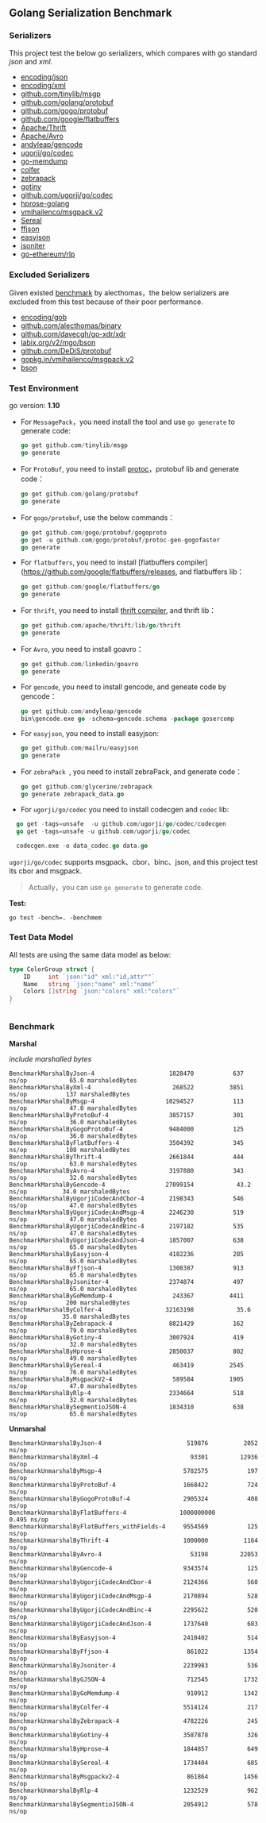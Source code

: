 ## Golang Serialization Benchmark

### Serializers

This project test the below go serializers, which compares with go standard _json_ and _xml_.

- [encoding/json](http://golang.org/pkg/encoding/json/)
- [encoding/xml](http://golang.org/pkg/encoding/xml/)
- [github.com/tinylib/msgp](http://github.com/tinylib/msgp)
- [github.com/golang/protobuf](http://github.com/golang/protobuf)
- [github.com/gogo/protobuf](http://github.com/gogo/protobuf)
- [github.com/google/flatbuffers](http://github.com/google/flatbuffers)
- [Apache/Thrift](https://github.com/apache/thrift/tree/master/lib/go)
- [Apache/Avro](https://github.com/linkedin/goavro)
- [andyleap/gencode](https://github.com/andyleap/gencode)
- [ugorji/go/codec](https://github.com/ugorji/go/tree/master/codec)
- [go-memdump](https://github.com/alexflint/go-memdump)
- [colfer](https://github.com/pascaldekloe/colfer)
- [zebrapack](https://github.com/glycerine/zebrapack)
- [gotiny](https://github.com/niubaoshu/gotiny)
- [github.com/ugorji/go/codec](http://github.com/ugorji/go/codec)
- [hprose-golang](https://github.com/hprose/hprose-golang/tree/master/io)
- [vmihailenco/msgpack.v2](https://github.com/vmihailenco/msgpack)
- [Sereal](https://github.com/Sereal/Sereal)
- [ffjson](https://github.com/pquerna/ffjson)
- [easyjson](https://github.com/mailru/easyjson)
- [jsoniter](https://github.com/json-iterator/go)
- [go-ethereum/rlp](https://github.com/ethereum/go-ethereum)

###  Excluded Serializers

Given existed [benchmark](https://github.com/alecthomas/go_serialization_benchmarks) by alecthomas，the below serializers are excluded from this test because of their poor performance.

- [encoding/gob](http://golang.org/pkg/encoding/gob/)
- [github.com/alecthomas/binary](http://github.com/alecthomas/binary)
- [github.com/davecgh/go-xdr/xdr](http://github.com/davecgh/go-xdr/xdr)
- [labix.org/v2/mgo/bson](http://labix.org/v2/mgo/bson)
- [github.com/DeDiS/protobuf](http://github.com/DeDiS/protobuf)
- [gopkg.in/vmihailenco/msgpack.v2](http://gopkg.in/vmihailenco/msgpack.v2)
- [bson](http://github.com/micro/go-bson)

### Test Environment
go version: **1.10**


- For `MessagePack`，you need install the tool and use `go generate` to generate code:

  ```go
  go get github.com/tinylib/msgp
  go generate
  ```

- For `ProtoBuf`, you need to install [protoc](https://github.com/google/protobuf/releases)，protobuf lib and generate code：

  ```go
  go get github.com/golang/protobuf
  go generate
  ```

- For `gogo/protobuf`, use the below commands：

  ```go
  go get github.com/gogo/protobuf/gogoproto
  go get -u github.com/gogo/protobuf/protoc-gen-gogofaster
  go generate
  ```

- For `flatbuffers`, you need to install [flatbuffers compiler](https://github.com/google/flatbuffers/releases,  and flatbuffers lib：

  ```go
  go get github.com/google/flatbuffers/go
  go generate
  ```

- For `thrift`, you need to install [thrift compiler](https://thrift.apache.org/download), and thrift lib：

  ```go
  go get github.com/apache/thrift/lib/go/thrift
  go generate
  ```

- For `Avro`, you need to install goavro：

    ```go
    go get github.com/linkedin/goavro
    go generate
    ```

- For `gencode`, you need to install gencode, and geneate code by gencode：

  ```go
  go get github.com/andyleap/gencode
  bin\gencode.exe go -schema=gencode.schema -package gosercomp
  ```


- For `easyjson`, you need to install easyjson:

  ```go
  go get github.com/mailru/easyjson
  go generate
  ```

- For `zebraPack `, you need to install zebraPack, and generate code：

  ```go
  go get github.com/glycerine/zebrapack
  go generate zebrapack_data.go 
  ```

- For `ugorji/go/codec` you need to install codecgen and `codec` lib:

```go
  go get -tags=unsafe  -u github.com/ugorji/go/codec/codecgen
  go get -tags=unsafe -u github.com/ugorji/go/codec

  codecgen.exe -o data_codec.go data.go
```


`ugorji/go/codec` supports msgpack、cbor、binc、json, and this project test its  cbor and msgpack.

> Actually，you can use `go generate` to generate code. 

**Test:**

```
go test -bench=. -benchmem
```

### Test Data Model

All tests are using the same data model as below:

```go
type ColorGroup struct {
    ID     int `json:"id" xml:"id,attr""`
    Name   string `json:"name" xml:"name"`
    Colors []string `json:"colors" xml:"colors"`
}
`
```

### Benchmark

**Marshal**

_include marshalled bytes_

```
BenchmarkMarshalByJson-4                 	 1828470	       637 ns/op	        65.0 marshaledBytes
BenchmarkMarshalByXml-4                  	  268522	      3851 ns/op	       137 marshaledBytes
BenchmarkMarshalByMsgp-4                 	10294527	       113 ns/op	        47.0 marshaledBytes
BenchmarkMarshalByProtoBuf-4             	 3857157	       301 ns/op	        36.0 marshaledBytes
BenchmarkMarshalByGogoProtoBuf-4         	 9484000	       125 ns/op	        36.0 marshaledBytes
BenchmarkMarshalByFlatBuffers-4          	 3504392	       345 ns/op	       108 marshaledBytes
BenchmarkMarshalByThrift-4               	 2661844	       444 ns/op	        63.0 marshaledBytes
BenchmarkMarshalByAvro-4                 	 3197880	       343 ns/op	        32.0 marshaledBytes
BenchmarkMarshalByGencode-4              	27099154	        43.2 ns/op	        34.0 marshaledBytes
BenchmarkMarshalByUgorjiCodecAndCbor-4   	 2198343	       546 ns/op	        47.0 marshaledBytes
BenchmarkMarshalByUgorjiCodecAndMsgp-4   	 2246230	       519 ns/op	        47.0 marshaledBytes
BenchmarkMarshalByUgorjiCodecAndBinc-4   	 2197182	       535 ns/op	        47.0 marshaledBytes
BenchmarkMarshalByUgorjiCodecAndJson-4   	 1857007	       638 ns/op	        65.0 marshaledBytes
BenchmarkMarshalByEasyjson-4             	 4182236	       285 ns/op	        65.0 marshaledBytes
BenchmarkMarshalByFfjson-4               	 1308387	       913 ns/op	        65.0 marshaledBytes
BenchmarkMarshalByJsoniter-4             	 2374874	       497 ns/op	        65.0 marshaledBytes
BenchmarkMarshalByGoMemdump-4            	  243367	      4411 ns/op	       200 marshaledBytes
BenchmarkMarshalByColfer-4               	32163198	        35.6 ns/op	        35.0 marshaledBytes
BenchmarkMarshalByZebrapack-4            	 8821429	       162 ns/op	        79.0 marshaledBytes
BenchmarkMarshalByGotiny-4               	 3007924	       419 ns/op	        32.0 marshaledBytes
BenchmarkMarshalByHprose-4               	 2850037	       802 ns/op	        49.0 marshaledBytes
BenchmarkMarshalBySereal-4               	  463419	      2545 ns/op	        76.0 marshaledBytes
BenchmarkMarshalByMsgpackV2-4            	  589584	      1905 ns/op	        47.0 marshaledBytes
BenchmarkMarshalByRlp-4                  	 2334664	       518 ns/op	        32.0 marshaledBytes
BenchmarkMarshalBySegmentioJSON-4        	 1834310	       638 ns/op	        65.0 marshaledBytes
```


**Unmarshal**

```
BenchmarkUnmarshalByJson-4                     	  519876	      2052 ns/op
BenchmarkUnmarshalByXml-4                      	   93301	     12936 ns/op
BenchmarkUnmarshalByMsgp-4                     	 5782575	       197 ns/op
BenchmarkUnmarshalByProtoBuf-4                 	 1668422	       724 ns/op
BenchmarkUnmarshalByGogoProtoBuf-4             	 2905324	       408 ns/op
BenchmarkUnmarshalByFlatBuffers-4              	1000000000	         0.495 ns/op
BenchmarkUnmarshalByFlatBuffers_withFields-4   	 9554569	       125 ns/op
BenchmarkUnmarshalByThrift-4                   	 1000000	      1164 ns/op
BenchmarkUnmarshalByAvro-4                     	   53198	     22053 ns/op
BenchmarkUnmarshalByGencode-4                  	 9343574	       125 ns/op
BenchmarkUnmarshalByUgorjiCodecAndCbor-4       	 2124366	       560 ns/op
BenchmarkUnmarshalByUgorjiCodecAndMsgp-4       	 2170894	       528 ns/op
BenchmarkUnmarshalByUgorjiCodecAndBinc-4       	 2295622	       520 ns/op
BenchmarkUnmarshalByUgorjiCodecAndJson-4       	 1737640	       683 ns/op
BenchmarkUnmarshalByEasyjson-4                 	 2410402	       514 ns/op
BenchmarkUnmarshalByFfjson-4                   	  861022	      1354 ns/op
BenchmarkUnmarshalByJsoniter-4                 	 2239983	       536 ns/op
BenchmarkUnmarshalByGJSON-4                    	  712545	      1732 ns/op
BenchmarkUnmarshalByGoMemdump-4                	  910912	      1342 ns/op
BenchmarkUnmarshalByColfer-4                   	 5514124	       217 ns/op
BenchmarkUnmarshalByZebrapack-4                	 4782226	       245 ns/op
BenchmarkUnmarshalByGotiny-4                   	 3587878	       326 ns/op
BenchmarkUnmarshalByHprose-4                   	 1844857	       649 ns/op
BenchmarkUnmarshalBySereal-4                   	 1734404	       685 ns/op
BenchmarkUnmarshalByMsgpackv2-4                	  861864	      1456 ns/op
BenchmarkUnmarshalByRlp-4                      	 1232529	       962 ns/op
BenchmarkUnmarshalBySegmentioJSON-4            	 2054912	       578 ns/op
```